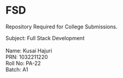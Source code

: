 # FSD
Repository Required for College Submissions.

Subject: Full Stack Development<br><br>
Name: Kusai Hajuri<br>
PRN: 1032211220<br>
Roll No: PA-22<br>
Batch: A1
